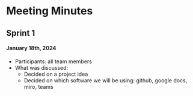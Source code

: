 # Meeting Minutes

## Sprint 1

#### January 18th, 2024
- Participants: all team members
- What was discussed:
  - Decided on a project idea
  - Decided on which software we will be using: github, google docs, miro, teams
